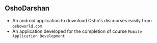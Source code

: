 ## OshoDarshan

- An android application to download Osho's discourses easily from `oshoworld.com`
- An application developed for the completion of course `Mobile Application Development`